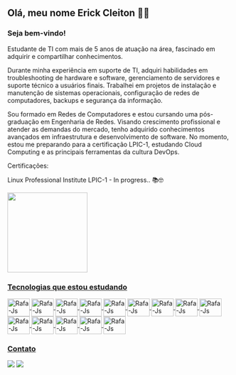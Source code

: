 ## Olá, meu nome Erick Cleiton 🧑‍💻

### Seja bem-vindo! 

Estudante de TI com mais de 5 anos de atuação na área, fascinado em adquirir e compartilhar conhecimentos.

Durante minha experiência em suporte de TI, adquiri habilidades em troubleshooting de hardware e software, gerenciamento de servidores e suporte técnico a usuários finais. Trabalhei em projetos de instalação e manutenção de sistemas operacionais, configuração de redes de computadores, backups e segurança da informação.

Sou formado em Redes de Computadores e estou cursando uma pós-graduação em Engenharia de Redes. Visando crescimento profissional e atender as demandas do mercado, tenho adquirido conhecimentos avançados em infraestrutura e desenvolvimento de software. No momento, estou me preparando para a certificação LPIC-1, estudando Cloud Computing e as principais ferramentas da cultura DevOps.  

Certificações:

Linux Professional Institute LPIC-1 - In progress.. 📚🤓

<div>
  <a href="https://github.com/ErickCCS">
   <img height="180cm" src="https://github-readme-stats.vercel.app/api?username=ErickCCS&show_icons=true&theme=dark"/>
</div>

### Tecnologias que estou estudando

<div>
  <img align="center" alt="Rafa-Js" height="40" width="50" 
src="https://cdn.jsdelivr.net/gh/devicons/devicon/icons/amazonwebservices/amazonwebservices-original.svg" />
  <img align="center" alt="Rafa-Js" height="40" width="50" 
src="https://cdn.jsdelivr.net/gh/devicons/devicon/icons/azure/azure-original.svg" />
  <img align="center" alt="Rafa-Js" height="40" width="50" 
src="https://cdn.jsdelivr.net/gh/devicons/devicon/icons/googlecloud/googlecloud-original.svg" />
  <img align="center" alt="Rafa-Js" height="40" width="50" 
src="https://cdn.jsdelivr.net/gh/devicons/devicon/icons/linux/linux-original.svg" />
  <img align="center" alt="Rafa-Js" height="40" width="50"
src="https://cdn.jsdelivr.net/gh/devicons/devicon/icons/bash/bash-original.svg" />
  <img align="center" alt="Rafa-Js" height="40" width="50" 
src="https://cdn.jsdelivr.net/gh/devicons/devicon/icons/python/python-original.svg" />
  <img align="center" alt="Rafa-Js" height="40" width="50"
src="https://cdn.jsdelivr.net/gh/devicons/devicon/icons/git/git-original.svg" />
  <img align="center" alt="Rafa-Js" height="40" width="50"
src="https://cdn.jsdelivr.net/gh/devicons/devicon/icons/docker/docker-original.svg" />
  <img align="center" alt="Rafa-Js" height="40" width="50"
src="https://cdn.jsdelivr.net/gh/devicons/devicon/icons/kubernetes/kubernetes-plain.svg" />
  <img align="center" alt="Rafa-Js" height="40" width="50" 
src="https://cdn.jsdelivr.net/gh/devicons/devicon/icons/terraform/terraform-original.svg" />
  <img align="center" alt="Rafa-Js" height="40" width="50" 
src="https://cdn.jsdelivr.net/gh/devicons/devicon/icons/ansible/ansible-original.svg" />
  <img align="center" alt="Rafa-Js" height="40" width="50" 
src="https://cdn.jsdelivr.net/gh/devicons/devicon/icons/jenkins/jenkins-original.svg" />
  <img align="center" alt="Rafa-Js" height="40" width="50"
src="https://cdn.jsdelivr.net/gh/devicons/devicon/icons/grafana/grafana-original.svg" />
  <img align="center" alt="Rafa-Js" height="40" width="50"
src="https://cdn.jsdelivr.net/gh/devicons/devicon/icons/prometheus/prometheus-original.svg" />
</div>

### Contato

 <div> 
  <a href="https://www.linkedin.com/in/erickcleiton/" target="_blank"><img src="https://img.shields.io/badge/-LinkedIn-%230077B5?style=for-the-badge&logo=linkedin&logoColor=white" target="_blank"></a> 
  <a href = "mailto:erickcleitoncs@gmail.com"><img src="https://img.shields.io/badge/Gmail-D14836?style=for-the-badge&logo=gmail&logoColor=white" target="_blank"></a>
 </div>
